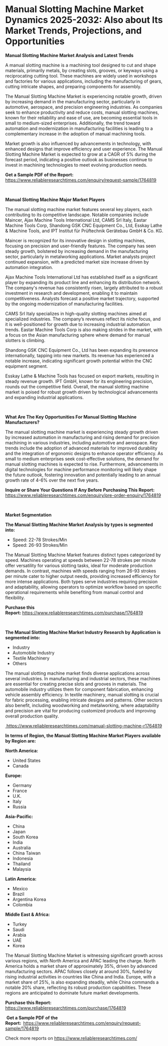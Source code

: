 <p><h1>Manual Slotting Machine Market Dynamics 2025-2032: Also about Its Market Trends, Projections, and Opportunities</h1></p><p><strong>Manual Slotting Machine Market Analysis and Latest Trends</strong></p>
<p><p>A manual slotting machine is a machining tool designed to cut and shape materials, primarily metals, by creating slots, grooves, or keyways using a reciprocating cutting tool. These machines are widely used in workshops and factories for various applications, including the manufacturing of gears, cutting intricate shapes, and preparing components for assembly.</p><p>The Manual Slotting Machine Market is experiencing notable growth, driven by increasing demand in the manufacturing sector, particularly in automotive, aerospace, and precision engineering industries. As companies seek to enhance productivity and reduce costs, manual slotting machines, known for their reliability and ease of use, are becoming essential tools in small to medium-sized enterprises. Additionally, the trend toward automation and modernization in manufacturing facilities is leading to a complementary increase in the adoption of manual machining tools.</p><p>Market growth is also influenced by advancements in technology, with enhanced designs that improve efficiency and user experience. The Manual Slotting Machine Market is expected to grow at a CAGR of 5% during the forecast period, indicating a positive outlook as businesses continue to invest in machining technologies to meet evolving production needs.</p></p>
<p><strong>Get a Sample PDF of the Report:&nbsp;</strong> <a href="https://www.reliableresearchtimes.com/enquiry/request-sample/1764819?utm_campaign=3054&utm_medium=2&utm_source=Github&utm_content=ia&utm_term=11042025&utm_id=manual-slotting-machine">https://www.reliableresearchtimes.com/enquiry/request-sample/1764819</a></p>
<p>&nbsp;</p>
<p><strong>Manual Slotting Machine Major Market Players</strong></p>
<p><p>The manual slotting machine market features several key players, each contributing to its competitive landscape. Notable companies include Maincer, Ajax Machine Tools International Ltd, CAMS Srl Italy, Eastar Machine Tools Corp, Shandong GSK CNC Equipment Co., Ltd, Esskay Lathe & Machine Tools, and IPT Institut für Prüftechnik Gerätebau GmbH & Co. KG.</p><p>Maincer is recognized for its innovative design in slotting machines, focusing on precision and user-friendly features. The company has seen steady growth, bolstered by increasing demand in the manufacturing sector, particularly in metalworking applications. Market analysts project continued expansion, with a predicted market size increase driven by automation integration.</p><p>Ajax Machine Tools International Ltd has established itself as a significant player by expanding its product line and enhancing its distribution network. The company's revenue has consistently risen, largely attributed to a robust investment in research and development, enabling it to maintain competitiveness. Analysts forecast a positive market trajectory, supported by the ongoing modernization of manufacturing facilities.</p><p>CAMS Srl Italy specializes in high-quality slotting machines aimed at specialized industries. The company’s revenues reflect its niche focus, and it is well-positioned for growth due to increasing industrial automation trends. Eastar Machine Tools Corp is also making strides in the market, with a focus on the Asian manufacturing sphere where demand for manual slotters is climbing.</p><p>Shandong GSK CNC Equipment Co., Ltd has been expanding its presence internationally, tapping into new markets. Its revenue has experienced a notable increase, indicating significant growth potential within the CNC equipment segment.</p><p>Esskay Lathe & Machine Tools has focused on export markets, resulting in steady revenue growth. IPT GmbH, known for its engineering precision, rounds out the competitive field. Overall, the manual slotting machine market is poised for robust growth driven by technological advancements and expanding industrial applications.</p></p>
<p>&nbsp;</p>
<p><strong>What Are The Key Opportunities For Manual Slotting Machine Manufacturers?</strong></p>
<p><p>The manual slotting machine market is experiencing steady growth driven by increased automation in manufacturing and rising demand for precision machining in various industries, including automotive and aerospace. Key trends include the adoption of advanced materials for improved durability and the integration of ergonomic designs to enhance operator efficiency. As small to medium enterprises seek cost-effective solutions, the demand for manual slotting machines is expected to rise. Furthermore, advancements in digital technologies for machine performance monitoring will likely shape the future outlook, fostering innovation and potentially leading to an annual growth rate of 4-6% over the next five years.</p></p>
<p><strong>Inquire or Share Your Questions If Any Before Purchasing This Report:</strong> <a href="https://www.reliableresearchtimes.com/enquiry/pre-order-enquiry/1764819?utm_campaign=3054&utm_medium=2&utm_source=Github&utm_content=ia&utm_term=11042025&utm_id=manual-slotting-machine">https://www.reliableresearchtimes.com/enquiry/pre-order-enquiry/1764819</a></p>
<p>&nbsp;</p>
<p><strong>Market Segmentation</strong></p>
<p><strong>The Manual Slotting Machine Market Analysis by types is segmented into:</strong></p>
<p><ul><li>Speed: 22-78 Strokes/Min</li><li>Speed: 26-93 Strokes/Min</li></ul></p>
<p><p>The Manual Slotting Machine Market features distinct types categorized by speed. Machines operating at speeds between 22-78 strokes per minute offer versatility for various slotting tasks, ideal for moderate production demands. In contrast, machines with speeds ranging from 26-93 strokes per minute cater to higher output needs, providing increased efficiency for more intense applications. Both types serve industries requiring precision and adaptability, allowing operators to optimize workflow based on specific operational requirements while benefiting from manual control and flexibility.</p></p>
<p><strong>Purchase this Report:&nbsp;</strong><a href="https://www.reliableresearchtimes.com/purchase/1764819?utm_campaign=3054&utm_medium=2&utm_source=Github&utm_content=ia&utm_term=11042025&utm_id=manual-slotting-machine">https://www.reliableresearchtimes.com/purchase/1764819</a></p>
<p>&nbsp;</p>
<p><strong>The Manual Slotting Machine Market Industry Research by Application is segmented into:</strong></p>
<p><ul><li>Industry</li><li>Automobile Industry</li><li>Textile Machinery</li><li>Others</li></ul></p>
<p><p>The manual slotting machine market finds diverse applications across several industries. In manufacturing and industrial sectors, these machines are essential for creating precise slots and grooves in materials. The automobile industry utilizes them for component fabrication, enhancing vehicle assembly efficiency. In textile machinery, manual slotting is crucial for fabric processing, enabling intricate designs and patterns. Other sectors also benefit, including woodworking and metalworking, where adaptability and precision are vital for producing customized products and improving overall production quality.</p></p>
<p><a href="https://www.reliableresearchtimes.com/manual-slotting-machine-r1764819?utm_campaign=3054&utm_medium=2&utm_source=Github&utm_content=ia&utm_term=11042025&utm_id=manual-slotting-machine">&nbsp;https://www.reliableresearchtimes.com/manual-slotting-machine-r1764819</a></p>
<p><strong>In terms of Region, the Manual Slotting Machine Market Players available by Region are:</strong></p>
<p>
    <p> <strong> North America: </strong>
        <ul>
            <li>United States</li>
            <li>Canada</li>
        </ul>
        </p> 
    <p> <strong> Europe: </strong>
        <ul>
            <li>Germany</li>
            <li>France</li>
            <li>U.K.</li>
            <li>Italy</li>
            <li>Russia</li>
        </ul>
        </p> 
    <p> <strong> Asia-Pacific: </strong>
        <ul>
            <li>China</li>
            <li>Japan</li>
            <li>South Korea</li>
            <li>India</li>
            <li>Australia</li>
            <li>China Taiwan</li>
            <li>Indonesia</li>
            <li>Thailand</li>
            <li>Malaysia</li>
        </ul>
        </p> 
    <p> <strong> Latin America: </strong>
        <ul>
            <li>Mexico</li>
            <li>Brazil</li>
            <li>Argentina Korea</li>
            <li>Colombia</li>
        </ul>
        </p> 
    <p> <strong> Middle East & Africa: </strong>
        <ul>
            <li>Turkey</li>
            <li>Saudi</li>
            <li>Arabia</li>
            <li>UAE</li>
            <li>Korea</li>
        </ul>
    </p>
    </p>
<p><p>The Manual Slotting Machine Market is witnessing significant growth across various regions, with North America and APAC leading the charge. North America holds a market share of approximately 35%, driven by advanced manufacturing sectors. APAC follows closely at around 30%, fueled by rising industrial activities in countries like China and India. Europe, with a market share of 25%, is also expanding steadily, while China commands a notable 20% share, reflecting its robust production capabilities. These regions are anticipated to dominate future market developments.</p></p>
<p><strong>Purchase this Report: </strong><a href="https://www.reliableresearchtimes.com/purchase/1764819?utm_campaign=3054&utm_medium=2&utm_source=Github&utm_content=ia&utm_term=11042025&utm_id=manual-slotting-machine">https://www.reliableresearchtimes.com/purchase/1764819</a></p>
<p>&nbsp;<strong>Get a Sample PDF of the Report:&nbsp;&nbsp;</strong><a href="https://www.reliableresearchtimes.com/enquiry/request-sample/1764819?utm_campaign=3054&utm_medium=2&utm_source=Github&utm_content=ia&utm_term=11042025&utm_id=manual-slotting-machine">https://www.reliableresearchtimes.com/enquiry/request-sample/1764819</a></p>
<p><strong></strong></p>
<p>Check more reports on <a href="https://www.reliableresearchtimes.com/?utm_campaign=3054&utm_medium=2&utm_source=Github&utm_content=ia&utm_term=11042025&utm_id=manual-slotting-machine">https://www.reliableresearchtimes.com/</a></p>